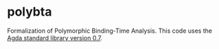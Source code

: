polybta
=======

Formalization of Polymorphic Binding-Time Analysis. This code uses the
[Agda standard library version 0.7](http://wiki.portal.chalmers.se/agda/pmwiki.php?n=Libraries.StandardLibrary).

